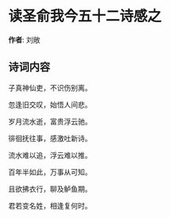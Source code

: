 # 读圣俞我今五十二诗感之

**作者**: 刘敞

## 诗词内容

子真神仙吏，不识伤别离。

忽逢旧交叹，始悟人间悲。

岁月流水逝，富贵浮云驰。

徘徊抚往事，感激吐新诗。

流水难以追，浮云难以推。

百年半如此，万事从可知。

且欲拂衣行，聊及鲈鱼期。

君若变名姓，相逢复何时。

